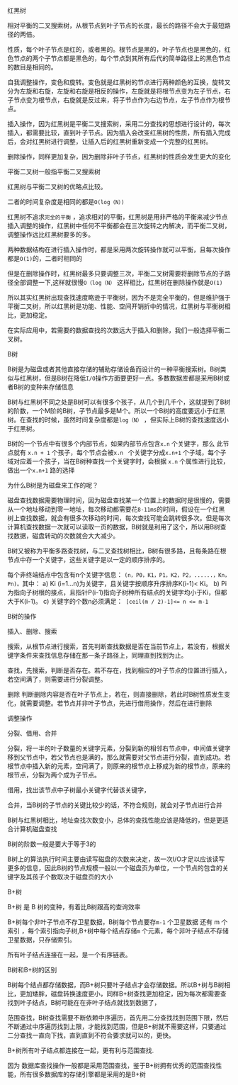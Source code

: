 红黑树

相对平衡的二叉搜索树，从根节点到叶子节点的长度，最长的路径不会大于最短路径的两倍。

性质，每个叶子节点是红的，或者黑的。根节点是黑的，叶子节点也是黑色的，红色节点的两个子节点都是黑色的，每个节点到其所有后代的简单路径上的黑色节点的数目是相同的。

自我调整操作，变色和旋转。变色就是红黑树的节点进行两种颜色的互换，旋转又分为左旋和右旋，左旋和右旋是相反的操作，左旋就是将根节点变为左子节点，右子节点变为根节点，右旋就是反过来，将子节点作为右边节点，左子节点作为根节点。



插入操作，因为红黑树是平衡二叉搜索树，采用二分查找的思想进行设计的，每次插入，都需要比较，直到叶子节点。因为插入会改变红黑树的性质，所有插入完成后，会对红黑树进行调整，让插入后的红黑树重新变成一个完整的红黑树。

删除操作，同样更加复杂，因为删除非叶子节点，红黑树的性质会发生更大的变化



平衡二叉树一般指平衡二叉搜索树

红黑树与平衡二叉树的优略点比较。

二者的时间复杂度是相同的都是`O(log（N）)`

 红黑树不追求`完全的平衡` ，追求相对的平衡，红黑树是用非严格的平衡来减少节点插入调整的操作，红黑树中任何不平衡都会在三次旋转之内解决，而平衡二叉树，调整操作远比红黑树要多的多。

两种数据结构在进行插入操作时，都是采用两次旋转操作就可以平衡，且每次操作都是`O(1)`的，二者时相同的

但是在删除操作时，红黑树最多只要调整三次，平衡二叉树需要将删除节点的子路径全部调整一下,这样就很慢`O（log（N）`   这样相比，红黑树在删除操作就是`O(1)` 

所以其实红黑树出现查找速度略逊于平衡树，因为不是完全平衡的，但是维护强于平衡二叉树，所以红黑树是功能、性能、空间开销折中的情况，红黑树与平衡树相比，更加稳定。

在实际应用中，若需要的数据查找的次数远大于插入和删除，我们一般选择平衡二叉树。





B树

B树是为磁盘或者其他直接存储的辅助存储设备而设计的一种平衡搜索树。B树类似与红黑树，但是B树在降低`I/O`操作方面要更好一点。多数数据库都是采用B树或者B树的变种来存储信息



B树与红黑树不同之处是B树可以有很多个孩子，从几个到几千个，这就提到了B树的阶数，一个M阶的B树，子节点最多是M个。所以一个B树的高度要远小于红黑树。在查找的时候，虽然时间复杂度都是`log（N）`  ，但实际上B树的查找速度远小于红黑树。

B树的一个节点中有很多个内部节点，如果内部节点包含`x.n` 个关键字，那么 此节点就有 `x.n + 1` 个孩子，每个节点会被`x.n ` 个关键字分成`x.n+1` 个子域，每个子域对应着一个孩子，当在B树种查找一个关键字时，会根据 `x.n` 个属性进行比较，做出一个`x.n+1` 路的选择 

为什么B树是为磁盘来工作的呢？

磁盘查找数据需要物理时间，因为磁盘查找某一个位置上的数据时是很慢的，需要从一个地址移动到零一地址，每次移动都需要花`8-11ms`的时间，假设在一个红黑树上查找数据，就会有很多次移动的时间，每次查找可能会跳转很多次。但是每次计算机查找数据一次就可以读取一页的数据，B树就是利用了这个，所以用B树查找数据，磁盘转动的次数就会大大减少。



B树又被称为平衡多路查找树，与二叉查找树相比，B树有很多路，且每条路在根节点中存一个关键字，这些关键字是以一定的顺序排序的。

每个非终端结点中包含有n个关键字信息： `(n，P0，K1，P1，K2，P2，......，Kn，Pn)。`其中：
    a)  Ki (i=1...n)为关键字，且关键字按顺序升序排序K(i-1)< Ki。 
    b)  Pi为指向子树根的接点，且指针P(i-1)指向子树种所有结点的关键字均小于Ki，但都大于K(i-1)。 
    c)  关键字的个数n必须满足：` [ceil(m / 2)-1]<= n <= m-1`



B树的操作

插入、删除、搜索

搜索，从根节点进行搜索，首先判断查找数据是否在当前节点上，若没有，根据关键字条件来查找信息存储在那一条子路径上，同理直到找到为止。



查找，先搜索，判断是否存在。若不存在，找到相应的叶子节点的位置进行插入，若空间满了，则需要进行分裂调整。

删除 判断删除内容是否在叶子节点上，若在，则直接删除，若此时B树性质发生变化，就需要调整。若节点并非叶子节点，先进行借用操作，然后在进行删除

调整操作

分裂、借用、合并

分裂，将一半的叶子数量的关键字元素，分裂到新的相邻右节点中，中间值关键字移到父节点中，若父节点也是满的，那么就需要对父节点进行分裂，直到成功。若根节点中插入新的元素，空间满了，则原来的根节点上移成为新的根节点，原来的根节点，分裂为两个成为子节点。

借用，找出该节点中子树最小关键字代替该关键字，

合并，当B树的子节点的关键比较少的话，不符合规则，就会对子节点进行合并



B树与红黑树相比，地址查找次数变小，总体的查找性能应该是降低的，但是更适合计算机磁盘查找

B树的阶数一般是要大于等于3的

B树上的算法执行时间主要由读写磁盘的次数来决定，故一次I/O才足以应该读写更多的信息，因此B树的节点规模一般以一个磁盘页为单位，一个节点的包含的关键字及其孩子个数取决于磁盘页的大小



B+树 

B+树 是 B 树的变种，有着比B树跟高的查询效率

B+树每个非叶子节点不存卫星数据，B树每个节点要存`m-1` 个卫星数据 还有 m 个索引 ，每个索引指向子树,B+树中每个结点存储`m` 个元素，每个非叶子结点不存储卫星数据，只存储索引。

所有叶子结点连接在一起，是一个有序链表。



B树和B+树的区别

B树每个结点都存储数据，而B+树只要叶子结点才会存储数据。所以B+树与B树相比，更加矮胖，磁盘转换速度更小，同样B+树查找更加稳定，因为每次都需要查找到叶子结点，B树可能在在非叶子结点就找到数据了，

范围查找，B树查找需要不断依赖中序遍历，首先用二分查找找到范围下限，然后不断通过中序遍历找到上限，才能找到范围，但是B+树就不需要这样，只要通过二分查找一直向下找，直到直到不符合要求就可以的，更快。

B+树所有叶子结点都连接在一起，更有利与范围查找.



因为 数据库查找操作一般都是采用范围查找，鉴于B+树拥有优秀的范围查找性能，所有很多数据库的存储引擎都是采用的是B+树 
